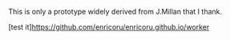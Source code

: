 This is only a prototype widely derived from J.Millan  that I thank.

[test it]https://github.com/enricoru/enricoru.github.io/worker
